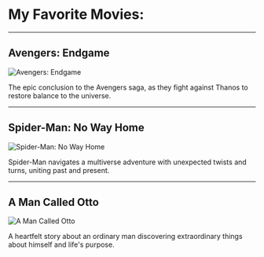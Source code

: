 # My Favorite Movies:

---

## Avengers: Endgame

![Avengers: Endgame]([https://example.com/avengers-endgame-image.jpg](https://m.media-amazon.com/images/M/MV5BMTc5MDE2ODcwNV5BMl5BanBnXkFtZTgwMzI2NzQ2NzM@._V1_.jpg))

The epic conclusion to the Avengers saga, as they fight against Thanos to restore balance to the universe.

---

## Spider-Man: No Way Home

![Spider-Man: No Way Home]([https://example.com/spiderman-no-way-home-image.jpg](https://m.media-amazon.com/images/M/MV5BZWMyYzFjYTYtNTRjYi00OGExLWE2YzgtOGRmYjAxZTU3NzBiXkEyXkFqcGdeQXVyMzQ0MzA0NTM@._V1_FMjpg_UX1000_.jpg))

Spider-Man navigates a multiverse adventure with unexpected twists and turns, uniting past and present.

---

## A Man Called Otto

![A Man Called Otto]([https://example.com/a-man-called-otto-image.jpg](https://www.sonypictures.com/sites/default/files/styles/max_560x840/public/title-key-art/DP_6864887_TC_800x1200_DP_6864876_AManCalledOtto_2000x3000_EST.jpg?itok=8IeV-c2J)https://www.sonypictures.com/sites/default/files/styles/max_560x840/public/title-key-art/DP_6864887_TC_800x1200_DP_6864876_AManCalledOtto_2000x3000_EST.jpg?itok=8IeV-c2J)

A heartfelt story about an ordinary man discovering extraordinary things about himself and life's purpose.
